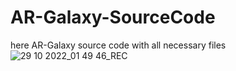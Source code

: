 # AR-Galaxy-SourceCode
here AR-Galaxy source code with all necessary files
![29 10 2022_01 49 46_REC](https://user-images.githubusercontent.com/81979505/198977763-6a85036a-b2ef-49eb-bc45-f74aec776494.png)
